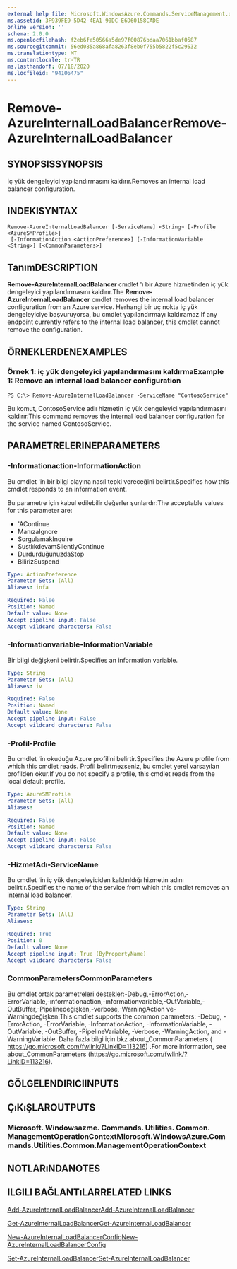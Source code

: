 ```yaml
---
external help file: Microsoft.WindowsAzure.Commands.ServiceManagement.dll-Help.xml
ms.assetid: 3F939FE9-5D42-4EA1-90DC-E6D60158CADE
online version: ''
schema: 2.0.0
ms.openlocfilehash: f2eb6fe50566a5de97f00876bdaa7061bbaf0587
ms.sourcegitcommit: 56ed085a868afa8263f8eb0f755b5822f5c29532
ms.translationtype: MT
ms.contentlocale: tr-TR
ms.lasthandoff: 07/18/2020
ms.locfileid: "94106475"
---
```

# <span data-ttu-id="fc3e8-101">Remove-AzureInternalLoadBalancer</span><span class="sxs-lookup"><span data-stu-id="fc3e8-101">Remove-AzureInternalLoadBalancer</span></span>

## <span data-ttu-id="fc3e8-102">SYNOPSIS</span><span class="sxs-lookup"><span data-stu-id="fc3e8-102">SYNOPSIS</span></span>
<span data-ttu-id="fc3e8-103">İç yük dengeleyici yapılandırmasını kaldırır.</span><span class="sxs-lookup"><span data-stu-id="fc3e8-103">Removes an internal load balancer configuration.</span></span>

## <span data-ttu-id="fc3e8-104">INDEKI</span><span class="sxs-lookup"><span data-stu-id="fc3e8-104">SYNTAX</span></span>

```
Remove-AzureInternalLoadBalancer [-ServiceName] <String> [-Profile <AzureSMProfile>]
 [-InformationAction <ActionPreference>] [-InformationVariable <String>] [<CommonParameters>]
```

## <span data-ttu-id="fc3e8-105">Tanım</span><span class="sxs-lookup"><span data-stu-id="fc3e8-105">DESCRIPTION</span></span>
<span data-ttu-id="fc3e8-106">**Remove-AzureInternalLoadBalancer** cmdlet 'ı bir Azure hizmetinden iç yük dengeleyici yapılandırmasını kaldırır.</span><span class="sxs-lookup"><span data-stu-id="fc3e8-106">The **Remove-AzureInternalLoadBalancer** cmdlet removes the internal load balancer configuration from an Azure service.</span></span>
<span data-ttu-id="fc3e8-107">Herhangi bir uç nokta iç yük dengeleyiciye başvuruyorsa, bu cmdlet yapılandırmayı kaldıramaz.</span><span class="sxs-lookup"><span data-stu-id="fc3e8-107">If any endpoint currently refers to the internal load balancer, this cmdlet cannot remove the configuration.</span></span>

## <span data-ttu-id="fc3e8-108">ÖRNEKLERDEN</span><span class="sxs-lookup"><span data-stu-id="fc3e8-108">EXAMPLES</span></span>

### <span data-ttu-id="fc3e8-109">Örnek 1: iç yük dengeleyici yapılandırmasını kaldırma</span><span class="sxs-lookup"><span data-stu-id="fc3e8-109">Example 1: Remove an internal load balancer configuration</span></span>
```
PS C:\> Remove-AzureInternalLoadBalancer -ServiceName "ContosoService"
```

<span data-ttu-id="fc3e8-110">Bu komut, ContosoService adlı hizmetin iç yük dengeleyici yapılandırmasını kaldırır.</span><span class="sxs-lookup"><span data-stu-id="fc3e8-110">This command removes the internal load balancer configuration for the service named ContosoService.</span></span>

## <span data-ttu-id="fc3e8-111">PARAMETRELERINE</span><span class="sxs-lookup"><span data-stu-id="fc3e8-111">PARAMETERS</span></span>

### <span data-ttu-id="fc3e8-112">-Informationaction</span><span class="sxs-lookup"><span data-stu-id="fc3e8-112">-InformationAction</span></span>
<span data-ttu-id="fc3e8-113">Bu cmdlet 'in bir bilgi olayına nasıl tepki vereceğini belirtir.</span><span class="sxs-lookup"><span data-stu-id="fc3e8-113">Specifies how this cmdlet responds to an information event.</span></span>

<span data-ttu-id="fc3e8-114">Bu parametre için kabul edilebilir değerler şunlardır:</span><span class="sxs-lookup"><span data-stu-id="fc3e8-114">The acceptable values for this parameter are:</span></span>

- <span data-ttu-id="fc3e8-115">'A</span><span class="sxs-lookup"><span data-stu-id="fc3e8-115">Continue</span></span>
- <span data-ttu-id="fc3e8-116">Manıza</span><span class="sxs-lookup"><span data-stu-id="fc3e8-116">Ignore</span></span>
- <span data-ttu-id="fc3e8-117">Sorgulamak</span><span class="sxs-lookup"><span data-stu-id="fc3e8-117">Inquire</span></span>
- <span data-ttu-id="fc3e8-118">Sustlıkdevam</span><span class="sxs-lookup"><span data-stu-id="fc3e8-118">SilentlyContinue</span></span>
- <span data-ttu-id="fc3e8-119">Durdurduğunuzda</span><span class="sxs-lookup"><span data-stu-id="fc3e8-119">Stop</span></span>
- <span data-ttu-id="fc3e8-120">Biliriz</span><span class="sxs-lookup"><span data-stu-id="fc3e8-120">Suspend</span></span>

```yaml
Type: ActionPreference
Parameter Sets: (All)
Aliases: infa

Required: False
Position: Named
Default value: None
Accept pipeline input: False
Accept wildcard characters: False
```

### <span data-ttu-id="fc3e8-121">-Informationvariable</span><span class="sxs-lookup"><span data-stu-id="fc3e8-121">-InformationVariable</span></span>
<span data-ttu-id="fc3e8-122">Bir bilgi değişkeni belirtir.</span><span class="sxs-lookup"><span data-stu-id="fc3e8-122">Specifies an information variable.</span></span>

```yaml
Type: String
Parameter Sets: (All)
Aliases: iv

Required: False
Position: Named
Default value: None
Accept pipeline input: False
Accept wildcard characters: False
```

### <span data-ttu-id="fc3e8-123">-Profil</span><span class="sxs-lookup"><span data-stu-id="fc3e8-123">-Profile</span></span>
<span data-ttu-id="fc3e8-124">Bu cmdlet 'in okuduğu Azure profilini belirtir.</span><span class="sxs-lookup"><span data-stu-id="fc3e8-124">Specifies the Azure profile from which this cmdlet reads.</span></span>
<span data-ttu-id="fc3e8-125">Profil belirtmezseniz, bu cmdlet yerel varsayılan profilden okur.</span><span class="sxs-lookup"><span data-stu-id="fc3e8-125">If you do not specify a profile, this cmdlet reads from the local default profile.</span></span>

```yaml
Type: AzureSMProfile
Parameter Sets: (All)
Aliases: 

Required: False
Position: Named
Default value: None
Accept pipeline input: False
Accept wildcard characters: False
```

### <span data-ttu-id="fc3e8-126">-HizmetAdı</span><span class="sxs-lookup"><span data-stu-id="fc3e8-126">-ServiceName</span></span>
<span data-ttu-id="fc3e8-127">Bu cmdlet 'in iç yük dengeleyiciden kaldırıldığı hizmetin adını belirtir.</span><span class="sxs-lookup"><span data-stu-id="fc3e8-127">Specifies the name of the service from which this cmdlet removes an internal load balancer.</span></span>

```yaml
Type: String
Parameter Sets: (All)
Aliases: 

Required: True
Position: 0
Default value: None
Accept pipeline input: True (ByPropertyName)
Accept wildcard characters: False
```

### <span data-ttu-id="fc3e8-128">CommonParameters</span><span class="sxs-lookup"><span data-stu-id="fc3e8-128">CommonParameters</span></span>
<span data-ttu-id="fc3e8-129">Bu cmdlet ortak parametreleri destekler:-Debug,-ErrorAction,-ErrorVariable,-ınformationaction,-ınformationvariable,-OutVariable,-OutBuffer,-Pipelinedeğişken,-verbose,-WarningAction ve-Warningdeğişken.</span><span class="sxs-lookup"><span data-stu-id="fc3e8-129">This cmdlet supports the common parameters: -Debug, -ErrorAction, -ErrorVariable, -InformationAction, -InformationVariable, -OutVariable, -OutBuffer, -PipelineVariable, -Verbose, -WarningAction, and -WarningVariable.</span></span> <span data-ttu-id="fc3e8-130">Daha fazla bilgi için bkz about_CommonParameters ( https://go.microsoft.com/fwlink/?LinkID=113216) .</span><span class="sxs-lookup"><span data-stu-id="fc3e8-130">For more information, see about_CommonParameters (https://go.microsoft.com/fwlink/?LinkID=113216).</span></span>

## <span data-ttu-id="fc3e8-131">GÖLGELENDIRICI</span><span class="sxs-lookup"><span data-stu-id="fc3e8-131">INPUTS</span></span>

## <span data-ttu-id="fc3e8-132">ÇıKıŞLAR</span><span class="sxs-lookup"><span data-stu-id="fc3e8-132">OUTPUTS</span></span>

### <span data-ttu-id="fc3e8-133">Microsoft. Windowsazme. Commands. Utilities. Common. ManagementOperationContext</span><span class="sxs-lookup"><span data-stu-id="fc3e8-133">Microsoft.WindowsAzure.Commands.Utilities.Common.ManagementOperationContext</span></span>

## <span data-ttu-id="fc3e8-134">NOTLARıNDA</span><span class="sxs-lookup"><span data-stu-id="fc3e8-134">NOTES</span></span>

## <span data-ttu-id="fc3e8-135">ILGILI BAĞLANTıLAR</span><span class="sxs-lookup"><span data-stu-id="fc3e8-135">RELATED LINKS</span></span>

[<span data-ttu-id="fc3e8-136">Add-AzureInternalLoadBalancer</span><span class="sxs-lookup"><span data-stu-id="fc3e8-136">Add-AzureInternalLoadBalancer</span></span>](./Add-AzureInternalLoadBalancer.md)

[<span data-ttu-id="fc3e8-137">Get-AzureInternalLoadBalancer</span><span class="sxs-lookup"><span data-stu-id="fc3e8-137">Get-AzureInternalLoadBalancer</span></span>](./Get-AzureInternalLoadBalancer.md)

[<span data-ttu-id="fc3e8-138">New-AzureInternalLoadBalancerConfig</span><span class="sxs-lookup"><span data-stu-id="fc3e8-138">New-AzureInternalLoadBalancerConfig</span></span>](./New-AzureInternalLoadBalancerConfig.md)

[<span data-ttu-id="fc3e8-139">Set-AzureInternalLoadBalancer</span><span class="sxs-lookup"><span data-stu-id="fc3e8-139">Set-AzureInternalLoadBalancer</span></span>](./Set-AzureInternalLoadBalancer.md)



